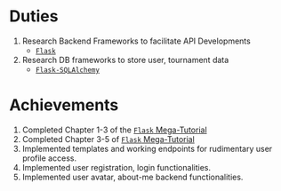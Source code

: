 # Duties
1) Research Backend Frameworks to facilitate API Developments
    - [`Flask`](http://flask.palletsprojects.com/en/1.1.x/)
2) Research DB frameworks to store user, tournament data
    - [`Flask-SQLAlchemy`](https://flask-sqlalchemy.palletsprojects.com/en/2.x/quickstart/)
# Achievements
1) Completed Chapter 1-3 of the [`Flask` Mega-Tutorial](https://blog.miguelgrinberg.com/post/the-flask-mega-tutorial-part-i-hello-world)
2) Completed Chapter 3-5 of [`Flask` Mega-Tutorial](https://blog.miguelgrinberg.com/post/the-flask-mega-tutorial-part-i-hello-world)
3) Implemented templates and working endpoints for rudimentary user profile access.
4) Implemented user registration, login functionalities. 
5) Implemented user avatar, about-me backend functionalities.
